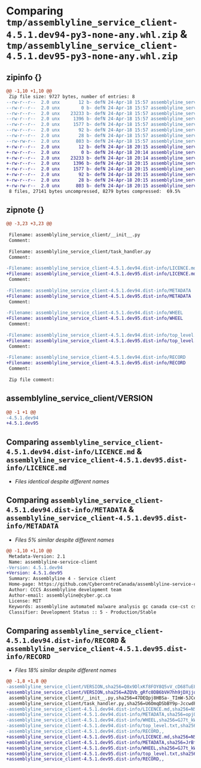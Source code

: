 # Comparing `tmp/assemblyline_service_client-4.5.1.dev94-py3-none-any.whl.zip` & `tmp/assemblyline_service_client-4.5.1.dev95-py3-none-any.whl.zip`

## zipinfo {}

```diff
@@ -1,10 +1,10 @@
 Zip file size: 9727 bytes, number of entries: 8
--rw-r--r--  2.0 unx       12 b- defN 24-Apr-18 15:57 assemblyline_service_client/VERSION
--rw-r--r--  2.0 unx        0 b- defN 24-Apr-18 15:57 assemblyline_service_client/__init__.py
--rw-r--r--  2.0 unx    23233 b- defN 24-Apr-18 15:57 assemblyline_service_client/task_handler.py
--rw-r--r--  2.0 unx     1396 b- defN 24-Apr-18 15:57 assemblyline_service_client-4.5.1.dev94.dist-info/LICENCE.md
--rw-r--r--  2.0 unx     1577 b- defN 24-Apr-18 15:57 assemblyline_service_client-4.5.1.dev94.dist-info/METADATA
--rw-r--r--  2.0 unx       92 b- defN 24-Apr-18 15:57 assemblyline_service_client-4.5.1.dev94.dist-info/WHEEL
--rw-r--r--  2.0 unx       28 b- defN 24-Apr-18 15:57 assemblyline_service_client-4.5.1.dev94.dist-info/top_level.txt
--rw-rw-r--  2.0 unx      803 b- defN 24-Apr-18 15:57 assemblyline_service_client-4.5.1.dev94.dist-info/RECORD
+-rw-r--r--  2.0 unx       12 b- defN 24-Apr-18 20:15 assemblyline_service_client/VERSION
+-rw-r--r--  2.0 unx        0 b- defN 24-Apr-18 20:14 assemblyline_service_client/__init__.py
+-rw-r--r--  2.0 unx    23233 b- defN 24-Apr-18 20:14 assemblyline_service_client/task_handler.py
+-rw-r--r--  2.0 unx     1396 b- defN 24-Apr-18 20:15 assemblyline_service_client-4.5.1.dev95.dist-info/LICENCE.md
+-rw-r--r--  2.0 unx     1577 b- defN 24-Apr-18 20:15 assemblyline_service_client-4.5.1.dev95.dist-info/METADATA
+-rw-r--r--  2.0 unx       92 b- defN 24-Apr-18 20:15 assemblyline_service_client-4.5.1.dev95.dist-info/WHEEL
+-rw-r--r--  2.0 unx       28 b- defN 24-Apr-18 20:15 assemblyline_service_client-4.5.1.dev95.dist-info/top_level.txt
+-rw-rw-r--  2.0 unx      803 b- defN 24-Apr-18 20:15 assemblyline_service_client-4.5.1.dev95.dist-info/RECORD
 8 files, 27141 bytes uncompressed, 8279 bytes compressed:  69.5%
```

## zipnote {}

```diff
@@ -3,23 +3,23 @@
 
 Filename: assemblyline_service_client/__init__.py
 Comment: 
 
 Filename: assemblyline_service_client/task_handler.py
 Comment: 
 
-Filename: assemblyline_service_client-4.5.1.dev94.dist-info/LICENCE.md
+Filename: assemblyline_service_client-4.5.1.dev95.dist-info/LICENCE.md
 Comment: 
 
-Filename: assemblyline_service_client-4.5.1.dev94.dist-info/METADATA
+Filename: assemblyline_service_client-4.5.1.dev95.dist-info/METADATA
 Comment: 
 
-Filename: assemblyline_service_client-4.5.1.dev94.dist-info/WHEEL
+Filename: assemblyline_service_client-4.5.1.dev95.dist-info/WHEEL
 Comment: 
 
-Filename: assemblyline_service_client-4.5.1.dev94.dist-info/top_level.txt
+Filename: assemblyline_service_client-4.5.1.dev95.dist-info/top_level.txt
 Comment: 
 
-Filename: assemblyline_service_client-4.5.1.dev94.dist-info/RECORD
+Filename: assemblyline_service_client-4.5.1.dev95.dist-info/RECORD
 Comment: 
 
 Zip file comment:
```

## assemblyline_service_client/VERSION

```diff
@@ -1 +1 @@
-4.5.1.dev94
+4.5.1.dev95
```

## Comparing `assemblyline_service_client-4.5.1.dev94.dist-info/LICENCE.md` & `assemblyline_service_client-4.5.1.dev95.dist-info/LICENCE.md`

 * *Files identical despite different names*

## Comparing `assemblyline_service_client-4.5.1.dev94.dist-info/METADATA` & `assemblyline_service_client-4.5.1.dev95.dist-info/METADATA`

 * *Files 5% similar despite different names*

```diff
@@ -1,10 +1,10 @@
 Metadata-Version: 2.1
 Name: assemblyline-service-client
-Version: 4.5.1.dev94
+Version: 4.5.1.dev95
 Summary: Assemblyline 4 - Service client
 Home-page: https://github.com/CybercentreCanada/assemblyline-service-client/
 Author: CCCS Assemblyline development team
 Author-email: assemblyline@cyber.gc.ca
 License: MIT
 Keywords: assemblyline automated malware analysis gc canada cse-cst cse cst cyber cccs
 Classifier: Development Status :: 5 - Production/Stable
```

## Comparing `assemblyline_service_client-4.5.1.dev94.dist-info/RECORD` & `assemblyline_service_client-4.5.1.dev95.dist-info/RECORD`

 * *Files 18% similar despite different names*

```diff
@@ -1,8 +1,8 @@
-assemblyline_service_client/VERSION,sha256=Q8x9DlxKf8FOY8Q5vV_cD68TuE8Yhnvdqry611XBSqY,12
+assemblyline_service_client/VERSION,sha256=AZQVb_gRfc0DB6bVH7hh9jDXjjo-9dvI-cQOI6TmSGo,12
 assemblyline_service_client/__init__.py,sha256=47DEQpj8HBSa-_TImW-5JCeuQeRkm5NMpJWZG3hSuFU,0
 assemblyline_service_client/task_handler.py,sha256=U6OmqDSbBY9p-JccwdFImZ436McK_PK-A5Pl6d54Kko,23233
-assemblyline_service_client-4.5.1.dev94.dist-info/LICENCE.md,sha256=NSkYo9EH8h5oOkzg4VhjAHF4339MqPP2cQ8msTPgl-c,1396
-assemblyline_service_client-4.5.1.dev94.dist-info/METADATA,sha256=opjQGjjr54fCy60NrNSmkezSsj3N6E06RpVimDIqGHI,1577
-assemblyline_service_client-4.5.1.dev94.dist-info/WHEEL,sha256=GJ7t_kWBFywbagK5eo9IoUwLW6oyOeTKmQ-9iHFVNxQ,92
-assemblyline_service_client-4.5.1.dev94.dist-info/top_level.txt,sha256=clNWHvn8nw0kR15l5TASxWxIQvKGKe5Pso3kVPMiJv0,28
-assemblyline_service_client-4.5.1.dev94.dist-info/RECORD,,
+assemblyline_service_client-4.5.1.dev95.dist-info/LICENCE.md,sha256=NSkYo9EH8h5oOkzg4VhjAHF4339MqPP2cQ8msTPgl-c,1396
+assemblyline_service_client-4.5.1.dev95.dist-info/METADATA,sha256=JrBfmySBC1B3EzK5qcGoDfP_4CxaXEGGpVTHIpKyNU0,1577
+assemblyline_service_client-4.5.1.dev95.dist-info/WHEEL,sha256=GJ7t_kWBFywbagK5eo9IoUwLW6oyOeTKmQ-9iHFVNxQ,92
+assemblyline_service_client-4.5.1.dev95.dist-info/top_level.txt,sha256=clNWHvn8nw0kR15l5TASxWxIQvKGKe5Pso3kVPMiJv0,28
+assemblyline_service_client-4.5.1.dev95.dist-info/RECORD,,
```

